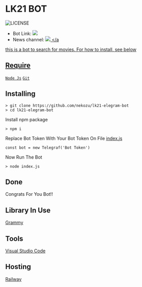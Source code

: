 # LK21 BOT

![LICENSE](https://img.shields.io/github/license/nekozu/lk21-elegram-bot?style=for-the-badge&logo=appveyor)

* Bot Link:  <a href="https://t.me/SpongebobSquarepantsRobot" alt="Layar Kaca 21"> <img src="https://img.shields.io/badge/%F0%9F%A4%96%20-Layar%20Kaca%21-red" /> </a>
* News channel: <a  href="https://t.me/SpongebobUpdates" alt="Nekozu Network"> <img  src="https://img.shields.io/badge/%F0%9F%92%A1-nekozu-9cf" /> </a

this is a bot to search for movies. For how to install, see below

## Require
[`Node Js`](https://nodejs.org/en/download/)
[`Git`](https://git-scm.com/download)

## Installing

```
> git clone https://github.com/nekozu/lk21-elegram-bot
> cd lk21-elegram-bot
```

Install npm package

```
> npm i
```

Replace Bot Token With Your Bot Token On File [index.js](https://github.com/nekozu/lk21-elegram-bot/blob/002f3e80fe5032bf17ed07c375a43843e6ab634b/index.js#L6)

```
const bot = new Telegraf('Bot Token')
```

Now Run The Bot

```
> node index.js
```

## Done

Congrats For You Bot!!

## Library In Use
[Grammy](https://grammy.dev)

## Tools
[Visual Studio Code](https://code.visualstudio.com/download)

## Hosting
[Railway](https://railway.app)

